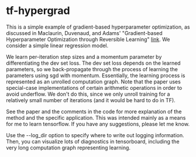 # tf-hypergrad
This is a simple example of gradient-based hyperparameter optimization, as discussed in Maclaurin, Duvenaud, and Adams' "Gradient-based Hyperparameter Optimization through Reversible Learning" [link](http://arxiv.org/pdf/1502.03492.pdf). We consider a simple linear regression model. 

We learn per-iteration step sizes and a momentum parameter by differentiating the dev set loss. The dev set loss depends on the learned parameters, so we back-propagate through the process of learning the parameters using sgd with momentum. Essentially, the learning process is represented as an unrolled computation graph. Note that the paper uses special-case implementations of certain arithmetic operations in order to avoid underflow. We don't do this, since we only unroll training for a relatively small number of iterations (and it would be hard to do in TF). 

See the paper and the comments in the code for more explanation of the method and the specific application.  This was intended mainly as a means for me to learn tensorflow. If you have any suggestions, please let me know. 

Use the --log_dir option to specify where to write out logging information. Then, you can visualize lots of diagnostics in tensorboard, including the very long computation graph representing learning. 

